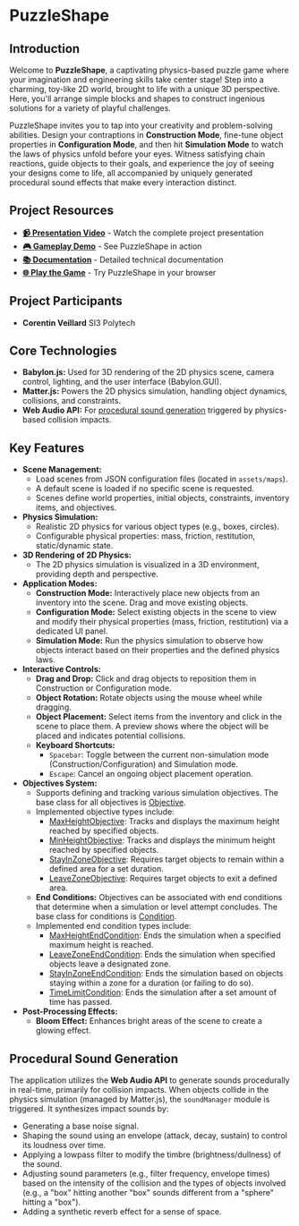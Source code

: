 # PuzzleShape

## Introduction

Welcome to **PuzzleShape**, a captivating physics-based puzzle game where your imagination and engineering skills take center stage! Step into a charming, toy-like 2D world, brought to life with a unique 3D perspective. Here, you'll arrange simple blocks and shapes to construct ingenious solutions for a variety of playful challenges.

PuzzleShape invites you to tap into your creativity and problem-solving abilities. Design your contraptions in **Construction Mode**, fine-tune object properties in **Configuration Mode**, and then hit **Simulation Mode** to watch the laws of physics unfold before your eyes. Witness satisfying chain reactions, guide objects to their goals, and experience the joy of seeing your designs come to life, all accompanied by uniquely generated procedural sound effects that make every interaction distinct.

## Project Resources

* **[📹 Presentation Video](https://youtu.be/_lrPfQzOBlk)** - Watch the complete project presentation
* **[🎮 Gameplay Demo](https://youtu.be/qEtjsIvMaQ8)** - See PuzzleShape in action
* **[📚 Documentation](https://corentinvei.github.io/PuzzleShape/)** - Detailed technical documentation
* **[🌐 Play the Game](https://puzzleshape.corentin.cc/)** - Try PuzzleShape in your browser

## Project Participants
*   **Corentin Veillard** SI3 Polytech


## Core Technologies

*   **Babylon.js:** Used for 3D rendering of the 2D physics scene, camera control, lighting, and the user interface (Babylon.GUI).
*   **Matter.js:** Powers the 2D physics simulation, handling object dynamics, collisions, and constraints.
*   **Web Audio API:** For [procedural sound generation](#procedural-sound-generation) triggered by physics-based collision impacts.

## Key Features

*   **Scene Management:**
    *   Load scenes from JSON configuration files (located in `assets/maps`).
    *   A default scene is loaded if no specific scene is requested.
    *   Scenes define world properties, initial objects, constraints, inventory items, and objectives.
*   **Physics Simulation:**
    *   Realistic 2D physics for various object types (e.g., boxes, circles).
    *   Configurable physical properties: mass, friction, restitution, static/dynamic state.
*   **3D Rendering of 2D Physics:**
    *   The 2D physics simulation is visualized in a 3D environment, providing depth and perspective.
*   **Application Modes:**
    *   **Construction Mode:** Interactively place new objects from an inventory into the scene. Drag and move existing objects.
    *   **Configuration Mode:** Select existing objects in the scene to view and modify their physical properties (mass, friction, restitution) via a dedicated UI panel.
    *   **Simulation Mode:** Run the physics simulation to observe how objects interact based on their properties and the defined physics laws.
*   **Interactive Controls:**
    *   **Drag and Drop:** Click and drag objects to reposition them in Construction or Configuration mode.
    *   **Object Rotation:** Rotate objects using the mouse wheel while dragging.
    *   **Object Placement:** Select items from the inventory and click in the scene to place them. A preview shows where the object will be placed and indicates potential collisions.
    *   **Keyboard Shortcuts:**
        *   `Spacebar`: Toggle between the current non-simulation mode (Construction/Configuration) and Simulation mode.
        *   `Escape`: Cancel an ongoing object placement operation.
*   **Objectives System:**
    *   Supports defining and tracking various simulation objectives. The base class for all objectives is [Objective](./src/core/objectives/Objective.js).
    *   Implemented objective types include:
        *   [MaxHeightObjective](./src/core/objectives/MaxHeightObjective.js): Tracks and displays the maximum height reached by specified objects.
        *   [MinHeightObjective](./src/core/objectives/MinHeightObjective.js): Tracks and displays the minimum height reached by specified objects.
        *   [StayInZoneObjective](./src/core/objectives/StayInZoneObjective.js): Requires target objects to remain within a defined area for a set duration.
        *   [LeaveZoneObjective](./src/core/objectives/LeaveZoneObjective.js): Requires target objects to exit a defined area.
    *   **End Conditions:** Objectives can be associated with end conditions that determine when a simulation or level attempt concludes. The base class for conditions is [Condition](./src/core/conditions/Condition.js).
    *   Implemented end condition types include:
        *   [MaxHeightEndCondition](./src/core/conditions/MaxHeightEndCondition.js): Ends the simulation when a specified maximum height is reached.
        *   [LeaveZoneEndCondition](./src/core/conditions/LeaveZoneEndCondition.js): Ends the simulation when specified objects leave a designated zone.
        *   [StayInZoneEndCondition](./src/core/conditions/StayInZoneEndCondition.js): Ends the simulation based on objects staying within a zone for a duration (or failing to do so).
        *   [TimeLimitCondition](./src/core/conditions/TimeLimitCondition.js): Ends the simulation after a set amount of time has passed.
*   **Post-Processing Effects:**
    *   **Bloom Effect:** Enhances bright areas of the scene to create a glowing effect.

## Procedural Sound Generation

The application utilizes the **Web Audio API** to generate sounds procedurally in real-time, primarily for collision impacts. When objects collide in the physics simulation (managed by Matter.js), the `soundManager` module is triggered. It synthesizes impact sounds by:

*   Generating a base noise signal.
*   Shaping the sound using an envelope (attack, decay, sustain) to control its loudness over time.
*   Applying a lowpass filter to modify the timbre (brightness/dullness) of the sound.
*   Adjusting sound parameters (e.g., filter frequency, envelope times) based on the intensity of the collision and the types of objects involved (e.g., a "box" hitting another "box" sounds different from a "sphere" hitting a "box").
*   Adding a synthetic reverb effect for a sense of space.
